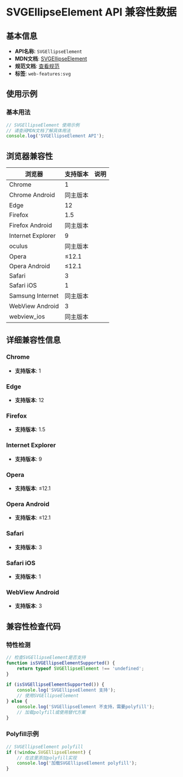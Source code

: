 # SVGEllipseElement API 兼容性数据

## 基本信息

- **API名称**: `SVGEllipseElement`
- **MDN文档**: [SVGEllipseElement](https://developer.mozilla.org/docs/Web/API/SVGEllipseElement)
- **规范文档**: [查看规范](https://svgwg.org/svg2-draft/shapes.html#InterfaceSVGEllipseElement)
- **标签**: `web-features:svg`

## 使用示例

### 基本用法

```javascript
// SVGEllipseElement 使用示例
// 请查阅MDN文档了解具体用法
console.log('SVGEllipseElement API');
```

## 浏览器兼容性

| 浏览器 | 支持版本 | 说明 |
|--------|----------|------|
| Chrome | 1 |  |
| Chrome Android | 同主版本 |  |
| Edge | 12 |  |
| Firefox | 1.5 |  |
| Firefox Android | 同主版本 |  |
| Internet Explorer | 9 |  |
| oculus | 同主版本 |  |
| Opera | ≤12.1 |  |
| Opera Android | ≤12.1 |  |
| Safari | 3 |  |
| Safari iOS | 1 |  |
| Samsung Internet | 同主版本 |  |
| WebView Android | 3 |  |
| webview_ios | 同主版本 |  |

## 详细兼容性信息

### Chrome

- **支持版本**: 1

### Edge

- **支持版本**: 12

### Firefox

- **支持版本**: 1.5

### Internet Explorer

- **支持版本**: 9

### Opera

- **支持版本**: ≤12.1

### Opera Android

- **支持版本**: ≤12.1

### Safari

- **支持版本**: 3

### Safari iOS

- **支持版本**: 1

### WebView Android

- **支持版本**: 3

## 兼容性检查代码

### 特性检测

```javascript
// 检查SVGEllipseElement是否支持
function isSVGEllipseElementSupported() {
    return typeof SVGEllipseElement !== 'undefined';
}

if (isSVGEllipseElementSupported()) {
    console.log('SVGEllipseElement 支持');
    // 使用SVGEllipseElement
} else {
    console.log('SVGEllipseElement 不支持，需要polyfill');
    // 加载polyfill或使用替代方案
}
```

### Polyfill示例

```javascript
// SVGEllipseElement polyfill
if (!window.SVGEllipseElement) {
    // 在这里添加polyfill实现
    console.log('加载SVGEllipseElement polyfill');
}
```

